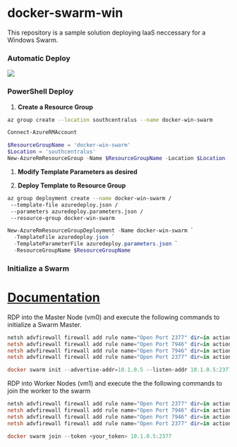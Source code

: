 # docker-swarm-win

This repository is a sample solution deploying IaaS neccessary for a Windows Swarm.

### Automatic Deploy

<a href="https://portal.azure.com/#create/Microsoft.Template/uri/https%3A%2F%2Fraw.githubusercontent.com%2Fdanielscholl%2Fdocker-swarm-win%2Fmaster%2Fazuredeploy.json" target="_blank">
    <img src="http://azuredeploy.net/deploybutton.png"/>
</a>

### PowerShell Deploy

1. __Create a Resource Group__

```bash
az group create --location southcentralus --name docker-win-swarm
```

```powershell
Connect-AzureRMAccount

$ResourceGroupName = 'docker-win-swarm'
$Location = 'southcentralus'
New-AzureRmResourceGroup -Name $ResourceGroupName -Location $Location
```

1. __Modify Template Parameters as desired__

1. __Deploy Template to Resource Group__

```bash
az group deployment create --name docker-win-swarm /
 --template-file azuredeploy.json /
 --parameters azuredeploy.parameters.json /
 --resource-group docker-win-swarm
```

```powershell
New-AzureRmResourceGroupDeployment -Name docker-win-swarm `
  -TemplateFile azuredeploy.json `
  -TemplateParameterFile azuredeploy.parameters.json `
  -ResourceGroupName $ResourceGroupName 
```

### Initialize a Swarm

[Documentation](https://docs.microsoft.com/en-us/virtualization/windowscontainers/manage-containers/swarm-mode)
=
RDP into the Master Node (vm0) and execute the following commands to initialize a Swarm Master.

```powershell
netsh advfirewall firewall add rule name="Open Port 2377" dir=in action=allow protocol=TCP localport=2377
netsh advfirewall firewall add rule name="Open Port 7946" dir=in action=allow protocol=TCP localport=7946
netsh advfirewall firewall add rule name="Open Port 7946" dir=in action=allow protocol=UDP localport=7946
netsh advfirewall firewall add rule name="Open Port 2377" dir=in action=allow protocol=UDP localport=4789

docker swarm init --advertise-addr=10.1.0.5 --listen-addr 10.1.0.5:2377
```

RDP into Worker Nodes (vm1) and execute the the following commands to join the worker to the swarm

```powershell
netsh advfirewall firewall add rule name="Open Port 2377" dir=in action=allow protocol=TCP localport=2377
netsh advfirewall firewall add rule name="Open Port 7946" dir=in action=allow protocol=TCP localport=7946
netsh advfirewall firewall add rule name="Open Port 7946" dir=in action=allow protocol=UDP localport=7946
netsh advfirewall firewall add rule name="Open Port 2377" dir=in action=allow protocol=UDP localport=4789

docker swarm join --token <your_token> 10.1.0.5:2377
```
